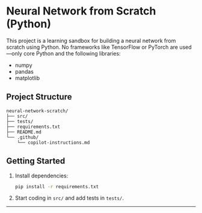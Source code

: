 # Neural Network from Scratch (Python)

This project is a learning sandbox for building a neural network from scratch using Python. No frameworks like TensorFlow or PyTorch are used—only core Python and the following libraries:

- numpy
- pandas
- matplotlib

## Project Structure

```
neural-network-scratch/
├── src/            
├── tests/          
├── requirements.txt
├── README.md
└── .github/
    └── copilot-instructions.md
```

## Getting Started
1. Install dependencies:
   ```sh
   pip install -r requirements.txt
   ```
2. Start coding in `src/` and add tests in `tests/`.

---
